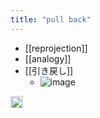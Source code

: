 ```yaml
---
title: "pull back"
---
```


- [[reprojection]]
- [[analogy]]
- [[引き戻し]]
    - ![image](https://gyazo.com/980723223feaf0542d0fd5a4064b55aa/thumb/1000)
<img src='https://scrapbox.io/api/pages/nishio/en/icon' alt='en.icon' height="19.5"/>
